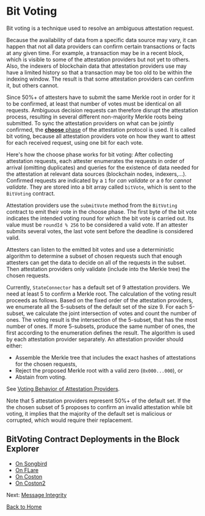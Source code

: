 # Bit Voting

Bit voting is a technique used to resolve an ambiguous attestation request.

Because the availability of data from a specific data source may vary, it can happen that not all data providers can confirm certain transactions or facts at any given time. For example, a transaction may be in a recent block, which is visible to some of the attestation providers but not yet to others. Also, the indexers of blockchain data that attestation providers use may have a limited history so that a transaction may be too old to be within the indexing window. The result is that some attestation providers can confirm it, but others cannot.

Since 50%+ of attesters have to submit the same Merkle root in order for it to be confirmed, at least that number of votes must be identical on all requests. Ambiguous decision requests can therefore disrupt the attestation process, resulting in several different non-majority Merkle roots being submitted. To sync the attestation providers on what can be jointly confirmed, the [**choose** phase](./attestation-protocol.md#five-phases-of-a-round) of the attestation protocol is used. It is called bit voting, because all attestation providers vote on how they want to attest for each received request, using one bit for each vote.

Here's how the choose phase works for bit voting: After collecting attestation requests, each attester enumerates the requests in order of arrival (omitting duplicates) and queries for the existence of data needed for the attestation at relevant data sources (blockchain nodes, indexers,...). Confirmed requests are indicated by a `1`  for _can validate_ or a `0` for _cannot validate_. They are stored into a bit array called `bitVote`, which is sent to the `BitVoting` contract.

Attestation providers use the `submitVote` method from the `BitVoting` contract to emit their vote in the choose phase. The first byte of the bit vote indicates the intended voting round for which the bit vote is carried out. Its value must be `roundId % 256` to be considered a valid vote. If an attester submits several votes, the last vote sent before the deadline is considered valid.

Attesters can listen to the emitted bit votes and use a deterministic algorithm to determine a subset of chosen requests such that enough attesters can get the data to decide on all of the requests in the subset. Then attestation providers only validate (include into the Merkle tree) the chosen requests.

Currently, `StateConnector` has a default set of 9 attestation providers. We need at least 5 to confirm a Merkle root. The calculation of the voting result proceeds as follows. Based on the fixed order of the attestation providers, we enumerate all the 5-subsets of the default set of the size 9. For each 5-subset, we calculate the joint intersection of votes and count the number of ones. The voting result is the intersection of the 5-subset, that has the most number of ones. If more 5-subsets, produce the same number of ones, the first according to the enumeration defines the result. The algorithm is used by each attestation provider separately. An attestation provider should either:

* Assemble the Merkle tree that includes the exact hashes of attestations for the chosen requests,
* Reject the proposed Merkle root with a valid zero (`0x000...000`), or
* Abstain from voting.

See [Voting Behavior of Attestation Providers](./voting-behavior.md).

Note that 5 attestation providers represent 50%+ of the default set. If the the chosen subset of 5 proposes to confirm an invalid attestation while bit voting, it implies that the majority of the default set is malicious or corrupted, which would require their replacement.

## BitVoting Contract Deployments in the Block Explorer

* [On Songbird](https://songbird-explorer.flare.network/address/0xd1Fa33f1b591866dEaB5cF25764Ee95F24B1bE64)
* [On FLare](https://flare-explorer.flare.network/address/0xd1Fa33f1b591866dEaB5cF25764Ee95F24B1bE64)
* [On Coston](https://coston-explorer.flare.network/address/0xd1Fa33f1b591866dEaB5cF25764Ee95F24B1bE64)
* [On Coston2](https://coston2-explorer.flare.network/address/0xd1Fa33f1b591866dEaB5cF25764Ee95F24B1bE64)

Next: [Message Integrity](./message-integrity.md)

[Back to Home](../README.md)
